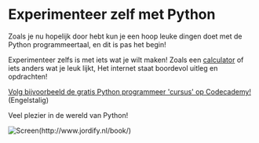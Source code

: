 # Experimenteer zelf met Python

Zoals je nu hopelijk door hebt kun je een hoop leuke dingen doet met de Python programmeertaal, en dit is pas het begin!

Experimenteer zelfs is met iets wat je wilt maken! Zoals een [calculator](http://www.jordify.nl/book/code/calc.py) of iets anders wat je leuk lijkt, Het internet staat boordevol uitleg en opdrachten!

[Volg bijvoorbeeld de gratis Python programmeer 'cursus' op Codecademy!](http://www.codecademy.com/tracks/python) (Engelstalig)

Veel plezier in de wereld van Python!

![Screen(http://www.jordify.nl/book/)](http://4.bp.blogspot.com/-EfBCiofRpsM/T9O8yOBbwAI/AAAAAAAAAAo/cP50eiII7RQ/s1600/python+is+awesome.jpg)
